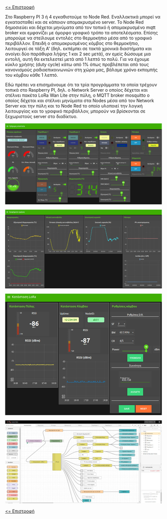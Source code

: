 <a href="../README.md"><= Επιστροφή</a><br>
<p>Στο Raspberry PI 3 ή 4 εγκαθιστούμε το Node Red. Εναλλακτικά μπορεί να εγκατασταθεί και σε κάποιον απομακρυσμένο server. Το Node Red δημοσιεύει και δέχεται μηνύματα από τον τοπικό ή απομακρυσμένο mqtt broker και εμφανίζει με όμορφο γραφικό τρόπο τα αποτελέσματα. Επίσης μπορούμε να στείλουμε εντολές στο θερμοκήπιο μέσα από το γραφικό περιβάλλον. Επειδή ο απομακρυσμένος κόμβος στο θερμοκήπιο, λειτουργεί σε τάξη Α' (δηλ. εκπέμπει σε τακτά χρονικά διαστήματα και ανοίγει δύο παράθυρα λήψης 1 και 2 sec μετά), αν εμείς δώσουμε μια εντολή, αυτή θα εκτελεστεί μετά από 1 λεπτό το πολύ. Για να έχουμε κύκλο χρήσης (duty cycle) κάτω από 1% όπως προβλέπεται από τους κανονισμούς ραδιοεπικοινωνιών στη χώρα μας, βάλαμε χρόνο εκπομπής του κόμβου κάθε 1 λεπτό.</p>
<p>Εδώ πρέπει να επισημάνουμε ότι τα τρία προγράμματα τα οποία τρέχουν τοπικά στο Raspberry PI, δηλ. ο Network Server ο οποίος δέχεται και στέλνει πακέτα LoRa Wan Lite στην πύλη, o MQTT broker mosquitto ο οποίος δέχεται και στέλνει μηνύματα στα Nodes μέσα από τον Network Server και την πύλη και το Node Red το οποίο υλοποιεί την λογική λειτουργίας και το γραφικό περιβάλλον, μπορούν να βρίσκονται σε ξεχωριστούς server στο διαδίκτυο.</p>
<p align="center"><img src="https://github.com/stav98/ETHIC/blob/master/resources/images/NodeRedUI1.jpg" width="700"></p>
<p align="center"><img src="https://github.com/stav98/ETHIC/blob/master/resources/images/NodeRedUI2.jpg" width="700"></p>
<p align="center"><img src="https://github.com/stav98/ETHIC/blob/master/resources/images/NodeRedUI3.jpg" width="700"></p>
<p align="center"><img src="https://github.com/stav98/ETHIC/blob/master/resources/images/NodeRedLogic1.jpg" width="700"></p>
<a href="../README.md"><= Επιστροφή</a><br>
